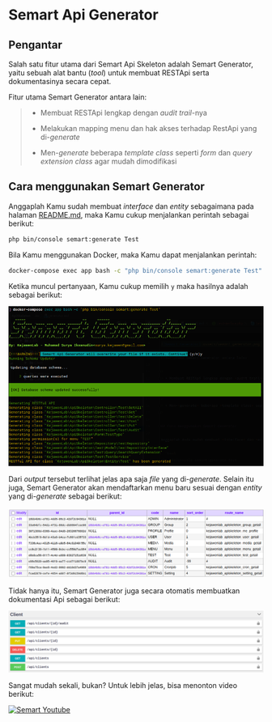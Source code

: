 # Semart Api Generator

## Pengantar

Salah satu fitur utama dari Semart Api Skeleton adalah Semart Generator, yaitu sebuah alat bantu (*tool*) untuk membuat RESTApi serta dokumentasinya secara cepat.

Fitur utama Semart Generator antara lain:

>
> * Membuat RESTApi lengkap dengan *audit trail*-nya
>
> * Melakukan mapping menu dan hak akses terhadap RestApi yang di-*generate*
>
> * Men-*generate* beberapa *template class* seperti *form* dan *query extension class* agar mudah dimodifikasi
>

## Cara menggunakan Semart Generator

Anggaplah Kamu sudah membuat *interface* dan *entity* sebagaimana pada halaman [README.md](../README.md#cara-penggunaan), maka Kamu cukup menjalankan perintah sebagai berikut:

```bash
php bin/console semart:generate Test
```

Bila Kamu menggunakan Docker, maka Kamu dapat menjalankan perintah:

```bash
docker-compose exec app bash -c "php bin/console semart:generate Test"
```

Ketika muncul pertanyaan, Kamu cukup memilih `y` maka hasilnya adalah sebagai berikut:

![Semart Generator](assets/semart_generator_test.png)

Dari *output* tersebut terlihat jelas apa saja *file* yang di-*generate*. Selain itu juga, Semart Generator akan mendaftarkan menu baru sesuai dengan *entity* yang di-*generate* sebagai berikut:

![Semart Generator](assets/permission_generate.png)

Tidak hanya itu, Semart Generator juga secara otomatis membuatkan dokumentasi Api sebagai berikut:

![Semart Generator](assets/generator_result.png)

Sangat mudah sekali, bukan? Untuk lebih jelas, bisa menonton video berikut:

[![Semart Youtube](http://img.youtube.com/vi/-PvoMagr4JM/0.jpg)](https://www.youtube.com/watch?v=-PvoMagr4JM)
